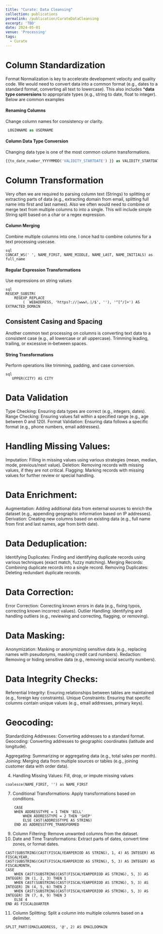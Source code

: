 ```yaml
---
title: "Curate: Data Cleansing"
collection: publications
permalink: /publication/CurateDataCleansing
excerpt: 'TBD'
date: 2024-05-01
venue: 'Processing'
tags:
  - Curate
---
```


# Column Standardization
Format Normalization is key to accelerate development velocity and quality code. We would need to convert data into a common format (e.g., dates to a standard format, converting all text to lowercase).
This also includes ***data type conversions** to appropriate types (e.g., string to date, float to integer). Below are common examples

#### Renaming Columns
Change column names for consistency or clarity.
```sql
 LOGINNAME as USERNAME
```

#### Column Data Type Conversion
Changing data type is one of the most common column transformations.
```sql
{{to_date_number_YYYYMMDD('VALIDITY_STARTDATE') }} as VALIDITY_STARTDATE
```

# Column Transformation
Very often we are required to parsing column text (Strings) to splitting or extracting parts of data (e.g., extracting domain from email, splitting full name into first and last names).
Also we often would need to combine or merge text from multiple columns to into a single. This will include simple String split based on a char or a regex expression.

#### Column Merging
Combine multiple columns into one. I once had to combine columns for a text processing usecase.
```
sql
CONCAT_WS(' ', NAME_FIRST, NAME_MIDDLE, NAME_LAST, NAME_INITIALS) as full_name
```

#### Regular Expression Transformations
Use expressions on string values
```
sql
REGEXP_SUBSTR(
	REGEXP_REPLACE
		(  WEBADDRESS, 'https?://|www\.|/$', ''), '^[^/]+') AS EXTRACTED_DOMAIN
```

## Consistent Casing and Spacing
Another common text processing on columns is converting text data to a consistent case (e.g., all lowercase or all uppercase).  Trimming leading, trailing, or excessive in-between spaces.
#### String Transformations
Perform operations like trimming, padding, and case conversion.

```
sql
   UPPER(CITY) AS CITY
```






# Data Validation
Type Checking: Ensuring data types are correct (e.g., integers, dates).
Range Checking: Ensuring values fall within a specified range (e.g., age between 0 and 120).
Format Validation: Ensuring data follows a specific format (e.g., phone numbers, email addresses).

# Handling Missing Values:
Imputation: Filling in missing values using various strategies (mean, median, mode, previous/next value).
Deletion: Removing records with missing values, if they are not critical.
Flagging: Marking records with missing values for further review or special handling.

# Data Enrichment:
Augmentation: Adding additional data from external sources to enrich the dataset (e.g., appending geographic information based on IP addresses).
Derivation: Creating new columns based on existing data (e.g., full name from first and last names, age from birth date).

# Data Deduplication:
Identifying Duplicates: Finding and identifying duplicate records using various techniques (exact match, fuzzy matching).
Merging Records: Combining duplicate records into a single record.
Removing Duplicates: Deleting redundant duplicate records.

# Data Correction:
Error Correction: Correcting known errors in data (e.g., fixing typos, correcting known incorrect values).
Outlier Handling: Identifying and handling outliers (e.g., reviewing and correcting, flagging, or removing).



# Data Masking:
Anonymization: Masking or anonymizing sensitive data (e.g., replacing names with pseudonyms, masking credit card numbers).
Redaction: Removing or hiding sensitive data (e.g., removing social security numbers).


# Data Integrity Checks:
Referential Integrity: Ensuring relationships between tables are maintained (e.g., foreign key constraints).
Unique Constraints: Ensuring that specific columns contain unique values (e.g., email addresses, primary keys).

# Geocoding:
Standardizing Addresses: Converting addresses to a standard format.
Geocoding: Converting addresses to geographic coordinates (latitude and longitude).

Aggregating: Summarizing or aggregating data (e.g., total sales per month).
Joining: Merging data from multiple sources or tables (e.g., joining customer data with order data).


4. Handling Missing Values: Fill, drop, or impute missing values
```
coalesce(NAME_FIRST, '') as NAME_FIRST
```

7. Conditional Transformations: Apply transformations based on conditions.
```
	CASE 
	WHEN ADDRESSTYPE = 1 THEN 'BILL'
        WHEN ADDRESSTYPE = 2 THEN 'SHIP'
        ELSE CAST(ADDRESSTYPE AS STRING)
	END AS ADDRESSTYPE_TRANSFORMED
```

9. Column Filtering: Remove unwanted columns from the dataset.
10. Date and Time Transformations: Extract parts of dates, convert time zones, or format dates.
```
CAST(SUBSTRING(CAST(FISCALYEARPERIOD AS STRING), 1, 4) AS INTEGER) AS FISCALYEAR,
CAST(SUBSTRING(CAST(FISCALYEARPERIOD AS STRING), 5, 3) AS INTEGER) AS FISCALMONTH,
CASE
    WHEN CAST(SUBSTRING(CAST(FISCALYEARPERIOD AS STRING), 5, 3) AS INTEGER) IN (1, 2, 3) THEN 1
    WHEN CAST(SUBSTRING(CAST(FISCALYEARPERIOD AS STRING), 5, 3) AS INTEGER) IN (4, 5, 6) THEN 2
    WHEN CAST(SUBSTRING(CAST(FISCALYEARPERIOD AS STRING), 5, 3) AS INTEGER) IN (7, 8, 9) THEN 3
    ELSE 4
END AS FISCALQUARTER
```
11. Column Splitting: Split a column into multiple columns based on a delimiter.
```
SPLIT_PART(EMAILADDRESS, '@', 2) AS EMAILDOMAIN
```
